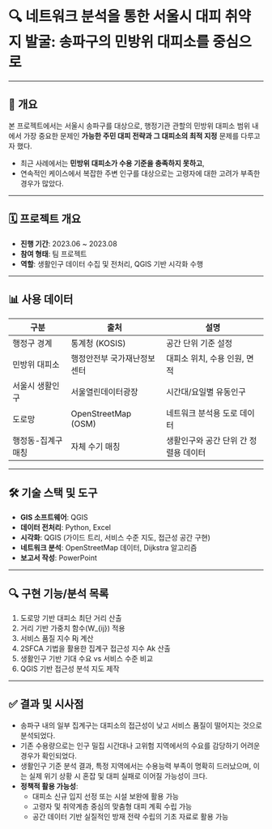 # 🔍 네트워크 분석을 통한 서울시 대피 취약지 발굴: 송파구의 민방위 대피소를 중심으로

---

## 📌 개요

본 프로젝트에서는 서울시 송파구를 대상으로, 행정기관 관할의 민방위 대피소 범위 내에서 가장 중요한 문제인 **가능한 주민 대피 전략과 그 대피소의 최적 지정** 문제를 다루고자 했다.

- 최근 사례에서는 **민방위 대피소가 수용 기준을 충족하지 못하고**,
- 연속적인 케이스에서 복잡한 주변 인구를 대상으로는 고령자에 대한 고려가 부족한 경우가 많았다.

---

## 🗓️ 프로젝트 개요

- **진행 기간**: 2023.06 ~ 2023.08  
- **참여 형태**: 팀 프로젝트  
- **역할**: 생활인구 데이터 수집 및 전처리, QGIS 기반 시각화 수행

---

## 📊 사용 데이터

| 구분 | 출처 | 설명 |
|------|------|------|
| 행정구 경계 | 통계청 (KOSIS) | 공간 단위 기준 설정 |
| 민방위 대피소 | 행정안전부 국가재난정보센터 | 대피소 위치, 수용 인원, 면적 |
| 서울시 생활인구 | 서울열린데이터광장 | 시간대/요일별 유동인구 |
| 도로망 | OpenStreetMap (OSM) | 네트워크 분석용 도로 데이터 |
| 행정동-집계구 매칭 | 자체 수기 매칭 | 생활인구와 공간 단위 간 정렬용 데이터 |

---

## 🛠 기술 스택 및 도구

- **GIS 소프트웨어**: QGIS
- **데이터 전처리**: Python, Excel
- **시각화**: QGIS (가이드 트리, 서비스 수준 지도, 접근성 공간 구현)
- **네트워크 분석**: OpenStreetMap 데이터, Dijkstra 알고리즘
- **보고서 작성**: PowerPoint

---

## 🔍 구현 기능/분석 목록

1. 도로망 기반 대피소 최단 거리 산출  
2. 거리 기반 가중치 함수(W_{ij}) 적용  
3. 서비스 품질 지수 Rj 계산  
4. 2SFCA 기법을 활용한 집계구 접근성 지수 Ak 산출  
5. 생활인구 기반 기대 수요 vs 서비스 수준 비교  
6. QGIS 기반 접근성 분석 지도 제작

---

## ✅ 결과 및 시사점

- 송파구 내의 일부 집계구는 대피소의 접근성이 낮고 서비스 품질이 떨어지는 것으로 분석되었다.
- 기존 수용량으로는 인구 밀집 시간대나 고위험 지역에서의 수요를 감당하기 어려운 경우가 확인되었다.
- 생활인구 기준 분석 결과, 특정 지역에서는 수용능력 부족이 명확히 드러났으며, 이는 실제 위기 상황 시 혼잡 및 대피 실패로 이어질 가능성이 크다.
- **정책적 활용 가능성**:
  - 대피소 신규 입지 선정 또는 시설 보완에 활용 가능
  - 고령자 및 취약계층 중심의 맞춤형 대피 계획 수립 가능
  - 공간 데이터 기반 실질적인 방재 전략 수립의 기초 자료로 활용 가능
